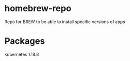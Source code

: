 # homebrew-repo
Repo for BREW to be able to install specific versions of apps
# Packages
kubernetes 1.18.8
